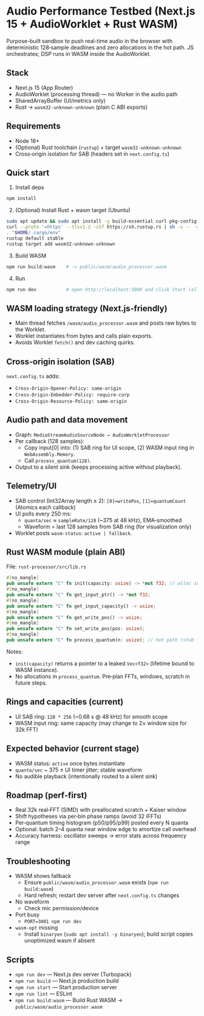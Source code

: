 # Audio Performance Testbed (Next.js 15 + AudioWorklet + Rust WASM)

Purpose-built sandbox to push real-time audio in the browser with deterministic 128‑sample deadlines and zero allocations in the hot path. JS orchestrates; DSP runs in WASM inside the AudioWorklet.

## Stack
- Next.js 15 (App Router)
- AudioWorklet (processing thread) — no Worker in the audio path
- SharedArrayBuffer (UI/metrics only)
- Rust → `wasm32-unknown-unknown` (plain C ABI exports)

## Requirements
- Node 18+
- (Optional) Rust toolchain (`rustup`) + target `wasm32-unknown-unknown`
- Cross‑origin isolation for SAB (headers set in `next.config.ts`)

## Quick start
1) Install deps
```bash
npm install
```
2) (Optional) Install Rust + wasm target (Ubuntu)
```bash
sudo apt update && sudo apt install -y build-essential curl pkg-config binaryen lld
curl --proto '=https' --tlsv1.2 -sSf https://sh.rustup.rs | sh -s -- -y
. "$HOME/.cargo/env"
rustup default stable
rustup target add wasm32-unknown-unknown
```
3) Build WASM
```bash
npm run build:wasm    # -> public/wasm/audio_processor.wasm
```
4) Run
```bash
npm run dev           # open http://localhost:3000 and click Start (allow mic)
```

## WASM loading strategy (Next.js‑friendly)
- Main thread fetches `/wasm/audio_processor.wasm` and posts raw bytes to the Worklet.
- Worklet instantiates from bytes and calls plain exports.
- Avoids Worklet `fetch()` and dev caching quirks.

## Cross‑origin isolation (SAB)
`next.config.ts` adds:
- `Cross-Origin-Opener-Policy: same-origin`
- `Cross-Origin-Embedder-Policy: require-corp`
- `Cross-Origin-Resource-Policy: same-origin`

## Audio path and data movement
- Graph: `MediaStreamAudioSourceNode → AudioWorkletProcessor`
- Per callback (128 samples):
  - Copy input[0] into: (1) SAB ring for UI scope, (2) WASM input ring in `WebAssembly.Memory`.
  - Call `process_quantum(128)`.
- Output to a silent sink (keeps processing active without playback).

## Telemetry/UI
- SAB control (Int32Array length ≥ 2): `[0]=writePos`, `[1]=quantumCount` (Atomics each callback)
- UI polls every 250 ms:
  - `quanta/sec` ≈ `sampleRate/128` (~375 at 48 kHz), EMA‑smoothed
  - Waveform = last 128 samples from SAB ring (for visualization only)
- Worklet posts `wasm-status`: `active | fallback`.

## Rust WASM module (plain ABI)
File: `rust-processor/src/lib.rs`
```rust
#[no_mangle]
pub unsafe extern "C" fn init(capacity: usize) -> *mut f32; // alloc input ring, return ptr
#[no_mangle]
pub unsafe extern "C" fn get_input_ptr() -> *mut f32;
#[no_mangle]
pub unsafe extern "C" fn get_input_capacity() -> usize;
#[no_mangle]
pub unsafe extern "C" fn get_write_pos() -> usize;
#[no_mangle]
pub unsafe extern "C" fn set_write_pos(pos: usize);
#[no_mangle]
pub unsafe extern "C" fn process_quantum(n: usize); // hot path (stub for now)
```
Notes:
- `init(capacity)` returns a pointer to a leaked `Vec<f32>` (lifetime bound to WASM instance).
- No allocations in `process_quantum`. Pre‑plan FFTs, windows, scratch in future steps.

## Rings and capacities (current)
- UI SAB ring: `128 * 256` (~0.68 s @ 48 kHz) for smooth scope
- WASM input ring: same capacity (may change to 2× window size for 32k FFT)

## Expected behavior (current stage)
- WASM status: `active` once bytes instantiate
- `quanta/sec` ~ 375 ± UI timer jitter; stable waveform
- No audible playback (intentionally routed to a silent sink)

## Roadmap (perf‑first)
- Real 32k real‑FFT (SIMD) with preallocated scratch + Kaiser window
- Shift hypotheses via per‑bin phase ramps (avoid 32 iFFTs)
- Per‑quantum timing histogram (p50/p95/p99) posted every N quanta
- Optional: batch 2–4 quanta near window edge to amortize call overhead
- Accuracy harness: oscillator sweeps → error stats across frequency range

## Troubleshooting
- WASM shows fallback
  - Ensure `public/wasm/audio_processor.wasm` exists (`npm run build:wasm`)
  - Hard refresh; restart dev server after `next.config.ts` changes
- No waveform
  - Check mic permission/device
- Port busy
  - `PORT=3001 npm run dev`
- `wasm-opt` missing
  - Install `binaryen` (`sudo apt install -y binaryen`); build script copies unoptimized wasm if absent

## Scripts
- `npm run dev` — Next.js dev server (Turbopack)
- `npm run build` — Next.js production build
- `npm run start` — Start production server
- `npm run lint` — ESLint
- `npm run build:wasm` — Build Rust WASM → `public/wasm/audio_processor.wasm`
